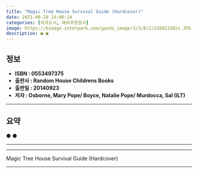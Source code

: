 ```yaml
---
title: "Magic Tree House Survival Guide (Hardcover)"
date: 2021-09-20 14:06:24
categories: [외국도서, 해외주문원서]
image: https://bimage.interpark.com/goods_image/3/3/8/2/218913382s.JPG
description: ● ●
---
```


## **정보**

- **ISBN : 0553497375**
- **출판사 : Random House Childrens Books**
- **출판일 : 20140923**
- **저자 : Osborne, Mary Pope/ Boyce, Natalie Pope/ Murdocca, Sal (ILT)**

------



## **요약**

●  ●  

------



------


Magic Tree House Survival Guide (Hardcover) 

------


